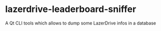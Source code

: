 # lazerdrive-leaderboard-sniffer
A Qt CLI tools which allows to dump some LazerDrive infos in a database
